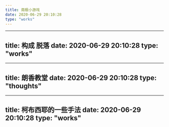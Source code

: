 ```yaml
---
title: 南极小游戏
date: 2020-06-29 20:10:28
type: "works"
---
```


---
title: 构成 脱落
date: 2020-06-29 20:10:28
type: "works"
---

---
title: 朗香教堂
date: 2020-06-29 20:10:28
type: "thoughts"
---

---
title: 柯布西耶的一些手法
date: 2020-06-29 20:10:28
type: "works"
---